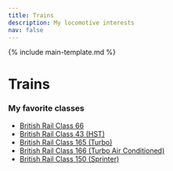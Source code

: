 ```yaml
---
title: Trains
description: My locomotive interests
nav: false
---
```


{% include main-template.md %}

# Trains

### My favorite classes

* [British Rail Class 66](https://en.wikipedia.org/wiki/British_Rail_Class_66)
* [British Rail Class 43 (HST)](https://en.wikipedia.org/wiki/British_Rail_Class_43_(HST))
* [British Rail Class 165 (Turbo)](https://en.wikipedia.org/wiki/British_Rail_Class_165)
* [British Rail Class 166 (Turbo Air Conditioned)](https://en.wikipedia.org/wiki/British_Rail_Class_166)
* [British Rail Class 150 (Sprinter)](https://en.wikipedia.org/wiki/British_Rail_Class_150)
